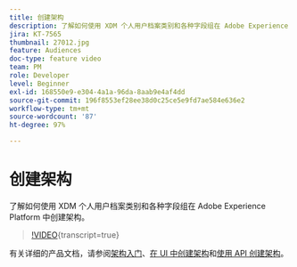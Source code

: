 ```yaml
---
title: 创建架构
description: 了解如何使用 XDM 个人用户档案类别和各种字段组在 Adobe Experience Platform 中创建架构。
jira: KT-7565
thumbnail: 27012.jpg
feature: Audiences
doc-type: feature video
team: PM
role: Developer
level: Beginner
exl-id: 168550e9-e304-4a1a-96da-8aab9e4af4dd
source-git-commit: 196f8553ef28ee38d0c25ce5e9fd7ae584e636e2
workflow-type: tm+mt
source-wordcount: '87'
ht-degree: 97%

---
```


# 创建架构

了解如何使用 XDM 个人用户档案类别和各种字段组在 Adobe Experience Platform 中创建架构。

>[!VIDEO](https://video.tv.adobe.com/v/27012?quality=12&learn=on){transcript=true}

有关详细的产品文档，请参阅[架构入门](https://experienceleague.adobe.com/docs/journey-optimizer/using/data-management/get-started-schemas.html?lang=zh-Hans)、[在 UI 中创建架构](https://experienceleague.adobe.com/docs/experience-platform/xdm/tutorials/create-schema-ui.html?lang=zh-Hans)和[使用 API 创建架构](https://experienceleague.adobe.com/docs/experience-platform/xdm/tutorials/create-schema-api.html?lang=zh-Hans)。
